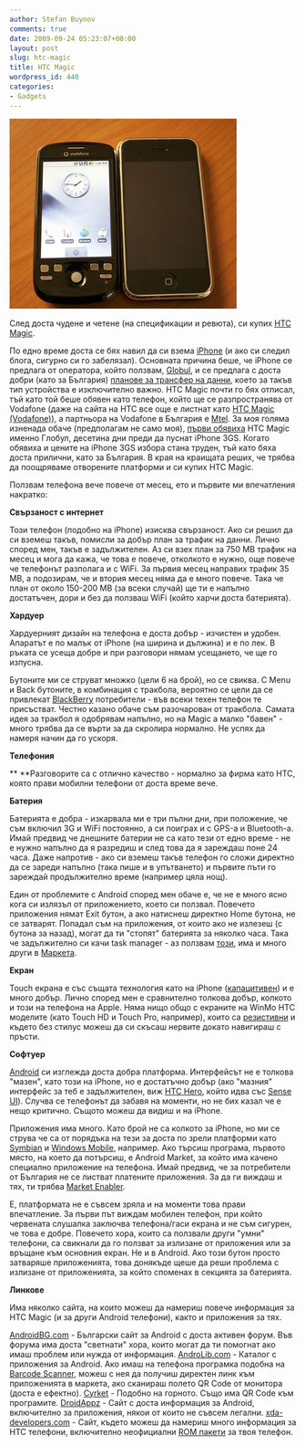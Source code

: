 ```yaml
---
author: Stefan Buynov
comments: true
date: 2009-09-24 05:23:07+00:00
layout: post
slug: htc-magic
title: HTC Magic
wordpress_id: 440
categories:
- Gadgets
---
```


[![HTC Magic](/images/2009/09/HTC_magic.jpg)](http://globul.bg/bg/promotion.html?id=602)

След доста чудене и четене (на спецификации и ревюта), си купих [HTC Magic](http://www.htc.com/europe/product/magic/overview.html).

По едно време доста се бях навил да си взема [iPhone](http://www.apple.com/iphone) (и ако си следил блога, сигурно си го забелязал). Основната причина беше, че iPhone се предлага от оператора, който ползвам, [Globul](http://globul.bg/), и се предлага с доста добри (като за България) [планове за трансфер на данни](http://globul.bg/bg/iphone_programs.html), което за такъв тип устройства е изключително важно. HTC Magic почти го бях отписал, тъй като той беше обявен като телефон, който ще се разпространява от Vodafone (даже на сайта на HTC все още е листнат като [HTC Magic (Vodafone)](http://www.htc.com/europe/product.aspx)), а партньора на Vodafone в България е [Mtel](http://mtel.net/). За моя голяма изненада обаче (предполагам не само моя), [първи обявиха](http://www.mobilebulgaria.com/news/view.php?id=13076) HTC Magic именно Глобул, десетина дни преди да пуснат iPhone 3GS. Когато обявиха и цените на iPhone 3GS избора стана труден, тъй като бяха доста прилични, като за България. В края на краищата реших, че трябва да поощряваме отворените платформи и си купих HTC Magic.

Ползвам телефона вече повече от месец, ето и първите ми впечатления накратко:

**Свързаност с интернет**

Този телефон (подобно на iPhone) изисква свързаност. Ако си решил да си вземеш такъв, помисли за добър план за трафик на данни. Лично според мен, такъв е задължителен. Аз си взех план за 750 MB трафик на месец и мога да кажа, че това е повече, отколкото е нужно, още повече че телефонът разполага и с WiFi. За първия месец направих трафик 35 MB, а подозирам, че и втория месец няма да е много повече. Така че план от около 150-200 MB (за всеки случай) ще ти е напълно достатъчен, дори и без да ползваш WiFi (който харчи доста батерията).

**Хардуер**

Хардуерният дизайн на телефона е доста добър - изчистен и удобен. Апаратът е по малък от iPhone (на ширина и дължина) и е по лек. В ръката се усеща добре и при разговори нямам усещането, че ще го изпусна.

Бутоните ми се струват множко (цели 6 на брой), но се свиква. С Menu и Back бутоните, в комбинация с тракбола, вероятно се цели да се привлекат [BlackBerry](http://www.blackberry.com/) потребители - във всеки техен телефон те присъстват. Честно казано обаче съм разочарован от тракбола. Самата идея за тракбол я одобрявам напълно, но на Magic а малко "бавен" - много трябва да се върти за да скролира нормално. Не успях да намеря начин да го ускоря.

**Телефония**

** **Разговорите са с отлично качество - нормално за фирма като HTC, която прави мобилни телефони от доста време вече.

**Батерия**

<!-- more -->

Батерията е добра - изкарвала ми е три пълни дни, при положение, че съм включил 3G и WiFi постоянно, а си поиграх и с GPS-а и Bluetooth-а. Имай предвид че днешните батерии не са като тези от едно време - не е нужно напълно да я разредиш и след това да я зареждаш поне 24 часа. Даже напротив - ако си вземеш такъв телефон го сложи директно да се зареди напълно (така пише и в упътването) и първите пъти го зареждай продължително време (например цяла нощ).

Един от проблемите с Android според мен обаче е, че не е много ясно кога си излязъл от приложението, което си ползвал. Повечето приложения нямат Exit бутон, а ако натиснеш директно Home бутона, не се затварят. Попадал съм на приложения, от които ако не излезеш (с бутона за назад), могат да ти "стопят" батерията за няколко часа. Така че задължително си качи task manager - аз ползвам [този](http://www.androlib.com/android.application.com-wingtseng123-systemmemorymonitor-qFC.aspx), има и много други в [Маркета](http://www.android.com/market/).

**Екран**

Touch екрана е със същата технология като на iPhone ([капацитивен](http://en.wikipedia.org/wiki/Capacitive_sensing)) и е много добър. Лично според мен е сравнително толкова добър, колкото и този на телефона на Apple. Няма нищо общо с екраните на WinMo HTC моделите (като Touch HD и Touch Pro, например), които са [резистивни](http://en.wikipedia.org/wiki/Resistive_touchscreen) и където без стилус можеш да си скъсаш нервите докато навигираш с пръсти.

**Софтуер**

[Android](http://www.android.com/) си изглежда доста добра платформа. Интерфейсът не е толкова "мазен", като този на iPhone, но е достатъчно добър (ако "мазния" интерфейс за теб е задължителен, виж [HTC Hero](http://www.htc.com/europe/product/hero/overview.html), който идва със [Sense UI](http://www.intomobile.com/2009/06/24/htc-sense-ui-taking-android-to-the-next-level.html)). Случва се телефонът да забавя на моменти, но не бих казал че е нещо критично. Същото можеш да видиш и на iPhone.

Приложения има много. Като брой не са колкото за iPhone, но ми се струва че са от порядъка на тези за доста по зрели платформи като [Symbian](http://symbian.org/) и [Windows Mobile](http://www.microsoft.com/windowsmobile), например. Ако търсиш програма, първото място, на което да потърсиш, е Android Market, за който има качено специално приложение на телефона. Имай предвид, че за потребители от България не се листват платените приложения. За да ги виждаш и тях, ти трябва [Market Enabler](http://code.google.com/p/market-enabler/).

Е, платформата не е съвсем зряла и на моменти това прави впечатление. За първи път виждам мобилен телефон, при който червената слушалка заключва телефона/гаси екрана и не съм сигурен, че това е добре. Повечето хора, които са ползвали други "умни" телефони, са свикнали да го ползват за излизане от приложения или за връщане към основния екран. Не и в Android. Ако този бутон просто затваряше приложенията, това донякъде щеше да реши проблема с излизане от приложенията, за който споменах в секцията за батерията.

**Линкове**

Има няколко сайта, на които можеш да намериш повече информация за HTC Magic (и за други Android телефони), както и приложения за тях.

[AndroidBG.com](http://www.androidbg.com) - Български сайт за Android с доста активен форум. Във форума има доста "светнати" хора, които могат да ти помогнат ако имаш проблем или нужда от информация.
[AndroLib.com](http://www.androlib.com/) - Каталог с приложения за Android. Ако имаш на телефона програмка подобна на [Barcode Scanner](http://www.androlib.com/android.application.com-google-zxing-client-android-xzA.aspx), можеш с нея да получиш директен линк към приложенията в маркета, ако сканираш полето QR Code от монитора (доста е ефектно).
[Cyrket](http://www.cyrket.com/) - Подобно на горното. Също има QR Code към програмите.
[DroidAppz](http://droidappz.org/) - Сайт с доста информация за Android, включително за приложения, някои от които не съвсем легални.
[xda-developers.com](http://xda-developers.com/) - Сайт, където можеш да намериш много информация за HTC телефони, включително неофициални [ROM пакети](http://en.wikipedia.org/wiki/ROM_image) за твоя телефон.

